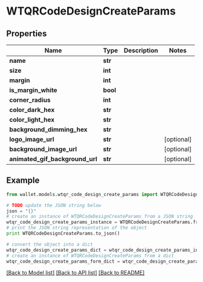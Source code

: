 # WTQRCodeDesignCreateParams


## Properties

Name | Type | Description | Notes
------------ | ------------- | ------------- | -------------
**name** | **str** |  | 
**size** | **int** |  | 
**margin** | **int** |  | 
**is_margin_white** | **bool** |  | 
**corner_radius** | **int** |  | 
**color_dark_hex** | **str** |  | 
**color_light_hex** | **str** |  | 
**background_dimming_hex** | **str** |  | 
**logo_image_url** | **str** |  | [optional] 
**background_image_url** | **str** |  | [optional] 
**animated_gif_background_url** | **str** |  | [optional] 

## Example

```python
from wallet.models.wtqr_code_design_create_params import WTQRCodeDesignCreateParams

# TODO update the JSON string below
json = "{}"
# create an instance of WTQRCodeDesignCreateParams from a JSON string
wtqr_code_design_create_params_instance = WTQRCodeDesignCreateParams.from_json(json)
# print the JSON string representation of the object
print WTQRCodeDesignCreateParams.to_json()

# convert the object into a dict
wtqr_code_design_create_params_dict = wtqr_code_design_create_params_instance.to_dict()
# create an instance of WTQRCodeDesignCreateParams from a dict
wtqr_code_design_create_params_form_dict = wtqr_code_design_create_params.from_dict(wtqr_code_design_create_params_dict)
```
[[Back to Model list]](../README.md#documentation-for-models) [[Back to API list]](../README.md#documentation-for-api-endpoints) [[Back to README]](../README.md)


